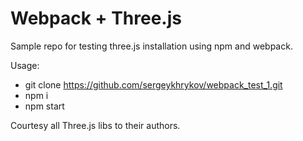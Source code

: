 # Webpack + Three.js

Sample repo for testing three.js installation using npm and webpack.

Usage:
* git clone https://github.com/sergeykhrykov/webpack_test_1.git
* npm i
* npm start


Courtesy all Three.js libs to their authors.
